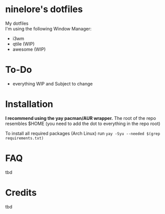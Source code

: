 # ninelore's dotfiles
My dotfiles    
I'm using the following Window Manager:
* i3wm
* qtile (WIP)
* awesome (WIP)

# To-Do
* everything WIP and Subject to change

# Installation
**I recommend using the yay pacman/AUR wrapper.**
The root of the repo resembles $HOME (you need to add the dot to everything in the repo root)

To install all required packages (Arch Linux) run
`yay -Syu --needed $(grep requirements.txt)`

# FAQ
tbd

# Credits
tbd
